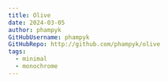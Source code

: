 ```yaml
---
title: Olive
date: 2024-03-05
author: phampyk
GitHubUsername: phampyk
GitHubRepo: http://github.com/phampyk/olive
tags:
  - minimal
  - monochrome
---
```

